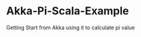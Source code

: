 Akka-Pi-Scala-Example
=====================

Getting Start from Akka using it to calculate pi value
